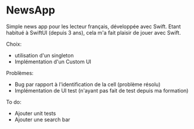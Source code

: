 # NewsApp

Simple news app pour les lecteur français, développée avec Swift.
Etant habitué à SwiftUI (depuis 3 ans), cela m'a fait plaisir de jouer avec Swift.

Choix:
- utilisation d'un singleton
- Implémentation d'un Custom UI

Problèmes:
- Bug par rapport à l'identification de la cell (problème résolu)
- Implémentation de UI test (n'ayant pas fait de test depuis ma formation)

To do:
- Ajouter unit tests
- Ajouter une search bar
